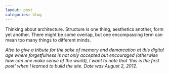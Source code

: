 ```yaml
---
layout: post
categories: blog
---
```

Thinking about architecture. Structure is one thing, aesthetics another, form yet another. There might be some overlap, but one encompassing term can mean too many things to different minds.

_Also to give a tribute for the sake of memory and demarcation at this digital age where forgetfulness is not only accepted but encouraged (otherwise how can one make sense of the world), I want to note that 'this is the first post' when I learned to build the site. Date was August 2, 2012._